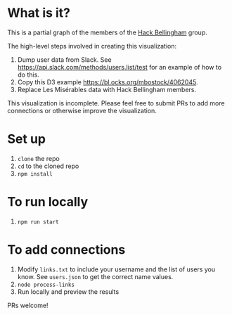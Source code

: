 # What is it?

This is a partial graph of the members of the [Hack Bellingham](http://hackbellingham.com/) group.

The high-level steps involved in creating this visualization:
1. Dump user data from Slack. See https://api.slack.com/methods/users.list/test for an example of how to do this.
2. Copy this D3 example https://bl.ocks.org/mbostock/4062045.
3. Replace Les Misérables data with Hack Bellingham members.

This visualization is incomplete. Please feel free to submit PRs to add more connections or otherwise improve the visualization.

# Set up
1. `clone` the repo
2. `cd` to the cloned repo
3. `npm install`

# To run locally
1. `npm run start`

# To add connections
1. Modify `links.txt` to include your username and the list of users you know. See `users.json` to get the correct name values.
2. `node process-links`
3. Run locally and preview the results

PRs welcome!
